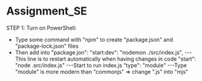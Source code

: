 # Assignment_SE

STEP 1: Turn on PowerShell:
- Type some command with "npm" to create "package.json" and "package-lock.json" files
- Then add into "package.jon":
    "start:dev": "nodemon ./src/index.js",     ---This line is to restart automatically when having changes in code
    "start": "node .src/index.js"              ---Start to run index.js
    "type": "module"                           ---Type "module" is more modern than "commonjs" => change ".js" into 
                                                "mjs"
    